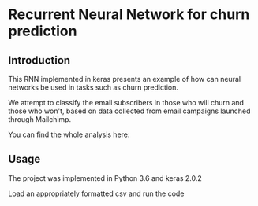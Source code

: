 # Recurrent Neural Network for churn prediction
## Introduction
This RNN implemented in keras presents an example of how can neural networks be used in tasks such as churn prediction. 

We attempt to classify the email subscribers in those who will churn and those who won't, based on data collected from email campaigns launched through Mailchimp.

You can find the whole analysis here: 

## Usage
The project was implemented in Python 3.6 and keras 2.0.2

Load an appropriately formatted csv and run the code
